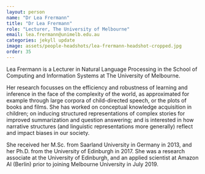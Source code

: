 ```yaml
---
layout: person
name: "Dr Lea Frermann"
title: "Dr Lea Frermann"
role: "Lecturer, The University of Melbourne"
email: lea.frermann@unimelb.edu.au
categories: jekyll update
image: assets/people-headshots/lea-frermann-headshot-cropped.jpg
order: 35
---
```

Lea Frermann is a Lecturer in Natural Language Processing in the School of Computing and Information Systems at The University of Melbourne. 

Her research focusses on the efficiency and robustness of learning and inference in the face of the complexity of the world, as approximated for example through large corpora of child-directed speech, or the plots of books and films. She has worked on conceptual knowledge acquisition in children; on inducing structured representations of complex stories for improved summarization and question answering; and is interested in how narrative structures (and linguistic representations more generally) reflect and impact biases in our society.

She received her M.Sc. from Saarland University in Germany in 2013, and her Ph.D. from the University of Edinburgh in 2017. She was a research associate at the University of Edinburgh, and an applied scientist at Amazon AI (Berlin) prior to joining Melbourne University in July 2019. 
